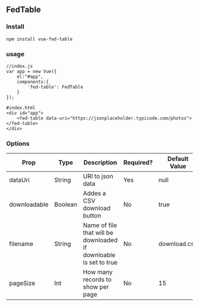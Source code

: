 ## FedTable

### Install 
```npm install vue-fed-table```

### usage
```
//index.js
var app = new Vue({
    el:"#app",
    components:{
        'fed-table': FedTable
    }
});
```

```
#index.html
<div id="app">
    <fed-table data-uri="https://jsonplaceholder.typicode.com/photos"></fed-table>
</div>
```

### Options
| Prop         | Type     | Description                                                       | Required? | Default Value | Example                                                |   |
|--------------|----------|-------------------------------------------------------------------|-----------|---------------|--------------------------------------------------------|---|
| dataUri      | String   | URI to json data                                                  | Yes       | null          | data-uri="https://jsonplaceholder.typicode.com/photos" |   |
| downloadable | Boolean  | Addes a CSV download button                                       | No        | true          | downloadable="true"                                    |   |
| filename     | String   | Name of file that will be downloaded if downloable is set to true | No        | download.csv  | filename="yourFile.csv"                                |   |
| pageSize     | Int      | How many records to show per page                                 | No        | 15            | pageSize="10"                                          |   |

